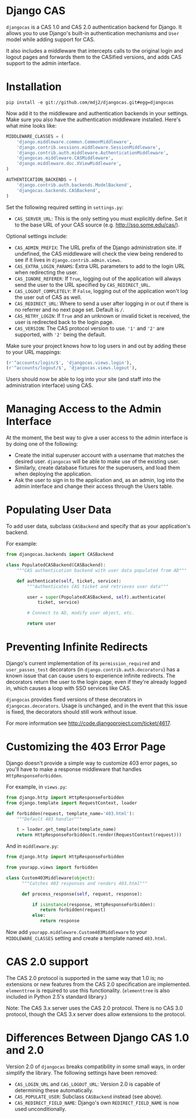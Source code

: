 # Django CAS

`djangocas` is a CAS 1.0 and CAS 2.0 authentication backend for Django. It
allows you to use Django's built-in authentication mechanisms and `User` model
while adding support for CAS.

It also includes a middleware that intercepts calls to the original login
and logout pages and forwards them to the CASified versions, and adds
CAS support to the admin interface.

# Installation

    pip install -e git://github.com/mdj2/djangocas.git#egg=djangocas

Now add it to the middleware and authentication backends in your settings.
Make sure you also have the authentication middleware installed. Here's what
mine looks like:

```python
MIDDLEWARE_CLASSES = (
    'django.middleware.common.CommonMiddleware',
    'django.contrib.sessions.middleware.SessionMiddleware',
    'django.contrib.auth.middleware.AuthenticationMiddleware',
    'djangocas.middleware.CASMiddleware',
    'django.middleware.doc.XViewMiddleware',
)

AUTHENTICATION_BACKENDS = (
    'django.contrib.auth.backends.ModelBackend',
    'djangocas.backends.CASBackend',
)
```

Set the following required setting in `settings.py`:

* `CAS_SERVER_URL`: This is the only setting you must explicitly define.
  Set it to the base URL of your CAS source (e.g.
  http://sso.some.edu/cas/).

Optional settings include:

* `CAS_ADMIN_PREFIX`: The URL prefix of the Django administration site.
  If undefined, the CAS middleware will check the view being rendered to
  see if it lives in `django.contrib.admin.views`.
* `CAS_EXTRA_LOGIN_PARAMS`: Extra URL parameters to add to the login URL
  when redirecting the user.
* `CAS_IGNORE_REFERER`: If `True`, logging out of the application will
  always send the user to the URL specified by `CAS_REDIRECT_URL`.
* `CAS_LOGOUT_COMPLETELY`: If `False`, logging out of the application
  won't log the user out of CAS as well.
* `CAS_REDIRECT_URL`: Where to send a user after logging in or out if
  there is no referrer and no next page set. Default is `/`.
* `CAS_RETRY_LOGIN`: If `True` and an unknown or invalid ticket is
  received, the user is redirected back to the login page.
* `CAS_VERSION`: The CAS protocol version to use. `'1'` and `'2'` are
  supported, with `'2'` being the default.

Make sure your project knows how to log users in and out by adding these to
your URL mappings:

```python
(r'^accounts/login/$', 'djangocas.views.login'),
(r'^accounts/logout/$', 'djangocas.views.logout'),
```

Users should now be able to log into your site (and staff into the
administration interface) using CAS.


# Managing Access to the Admin Interface

At the moment, the best way to give a user access to the admin interface is
by doing one of the following:

* Create the initial superuser account with a username that matches the
  desired user. `djangocas` will be able to make use of the existing
  user.
* Similarly, create database fixtures for the superusers, and load them
  when deploying the application.
* Ask the user to sign in to the application and, as an admin, log into
  the admin interface and change their access through the Users table.


# Populating User Data

To add user data, subclass `CASBackend` and specify that as your
application's backend.

For example:

```python
from djangocas.backends import CASBackend

class PopulatedCASBackend(CASBackend):
    """CAS authentication backend with user data populated from AD"""

    def authenticate(self, ticket, service):
        """Authenticates CAS ticket and retrieves user data"""

        user = super(PopulatedCASBackend, self).authenticate(
            ticket, service)

        # Connect to AD, modify user object, etc.

        return user
```


# Preventing Infinite Redirects 

Django's current implementation of its `permission_required` and
`user_passes_test` decorators (in `django.contrib.auth.decorators`) has a
known issue that can cause users to experience infinite redirects. The
decorators return the user to the login page, even if they're already logged
in, which causes a loop with SSO services like CAS.

`djangocas` provides fixed versions of these decorators in
`djangocas.decorators`. Usage is unchanged, and in the event that this issue
is fixed, the decorators should still work without issue.

For more information see http://code.djangoproject.com/ticket/4617.


# Customizing the 403 Error Page

Django doesn't provide a simple way to customize 403 error pages, so you'll
have to make a response middleware that handles `HttpResponseForbidden`.

For example, in `views.py`:

```python
from django.http import HttpResponseForbidden
from django.template import RequestContext, loader

def forbidden(request, template_name='403.html'):
    """Default 403 handler"""

    t = loader.get_template(template_name)
    return HttpResponseForbidden(t.render(RequestContext(request)))
```

And in `middleware.py`:

```python
from django.http import HttpResponseForbidden

from yourapp.views import forbidden

class Custom403Middleware(object):
      """Catches 403 responses and renders 403.html"""

      def process_response(self, request, response):

          if isinstance(response, HttpResponseForbidden):
             return forbidden(request)
          else:
             return response
```

Now add `yourapp.middleware.Custom403Middleware` to your `MIDDLEWARE_CLASSES`
setting and create a template named `403.html`.

# CAS 2.0 support

The CAS 2.0 protocol is supported in the same way that 1.0 is; no extensions
or new features from the CAS 2.0 specification are implemented. `elementtree`
is required to use this functionality. (`elementtree` is also included in
Python 2.5's standard library.)

Note: The CAS 3.x server uses the CAS 2.0 protocol. There is no CAS 3.0
protocol, though the CAS 3.x server does allow extensions to the protocol.


# Differences Between Django CAS 1.0 and 2.0 

Version 2.0 of `djangocas` breaks compatibility in some small ways, in order
simplify the library. The following settings have been removed:

* `CAS_LOGIN_URL` and `CAS_LOGOUT_URL`: Version 2.0 is capable of
  determining these automatically.
* `CAS_POPULATE_USER`: Subclass `CASBackend` instead (see above).
* `CAS_REDIRECT_FIELD_NAME`: Django's own `REDIRECT_FIELD_NAME` is now
  used unconditionally.
